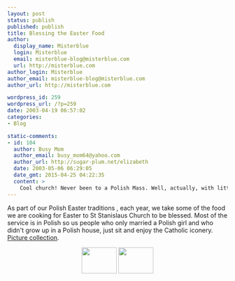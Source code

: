 ```yaml
---
layout: post
status: publish
published: publish
title: Blessing the Easter Food
author:
  display_name: Misterblue
  login: Misterblue
  email: misterblue-blog@misterblue.com
  url: http://misterblue.com
author_login: Misterblue
author_email: misterblue-blog@misterblue.com
author_url: http://misterblue.com

wordpress_id: 259
wordpress_url: /?p=259
date: 2003-04-19 06:57:02
categories:
- Blog

static-comments:
- id: 104
  author: Busy Mom
  author_email: busy_mom64@yahoo.com
  author_url: http://sugar-plum.net/elizabeth
  date: 2003-05-06 06:29:05
  date_gmt: 2015-04-25 04:22:35
  content: >
    Cool church! Never been to a Polish Mass. Well, actually, with little kids, it never feels like I have been to Mass any Sunday.
---
```

<p>
As part of our 
Polish Easter traditions
, each year, we take some of the food we are cooking for Easter to
St Stanislaus Church
to be blessed.
Most of the service is in Polish so us people who only married a 
Polish girl and who didn't grow up in a Polish house, just sit and
enjoy the Catholic iconery. 
<a href="http://pics.misterblue.com/20030419-EasterBlessing">Picture collection</a>.
</p>
<center>
<a href="http://pics.misterblue.com/onepic//20030419-EasterBlessing//w640/h480/IMG_0544.jpg" target="onepic">
<img src="http://pics.misterblue.com/20030419-EasterBlessing//80/60/IMG_0544.jpg" height="60" width="80" alt=""/></a>
<a href="http://pics.misterblue.com/onepic//20030419-EasterBlessing//w640/h480/IMG_0562.jpg" target="onepic">
<img src="http://pics.misterblue.com/20030419-EasterBlessing//80/60/IMG_0562.jpg" height="60" width="80" alt=""/></a>
</center>
